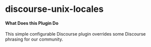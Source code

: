 # discourse-unix-locales

#### What Does this Plugin Do

This simple configurable Discourse plugin overrides some Discourse phrasing for our community.


